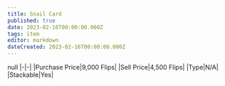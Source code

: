 ```yaml
---
title: Snail Card
published: true
date: 2023-02-16T00:00:00.000Z
tags: item
editor: markdown
dateCreated: 2023-02-16T00:00:00.000Z
---
```


null
|-|-|
|Purchase Price|9,000 Flips|
|Sell Price|4,500 Flips|
|Type|N/A|
|Stackable|Yes|

